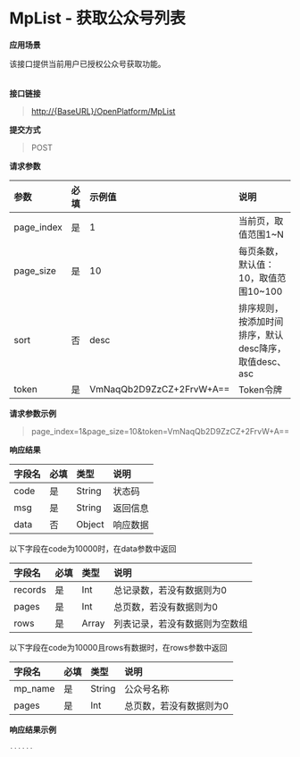 # MpList - 获取公众号列表

**应用场景**

该接口提供当前用户已授权公众号获取功能。

###### 

**接口链接**

> [http://{BaseURL}/OpenPlatform/MpList](http://{BaseURL}/OpenPlatform/Login)

**提交方式**

> POST

**请求参数**

| 参数 | 必填 | 示例值 | 说明 |
| :--- | :--- | :--- | :--- |
| page\_index | 是 | 1 | 当前页，取值范围1~N |
| page\_size | 是 | 10 | 每页条数，默认值：10，取值范围10~100 |
| sort | 否 | desc | 排序规则，按添加时间排序，默认desc降序，取值desc、asc |
| token | 是 | VmNaqQb2D9ZzCZ+2FrvW+A== | Token令牌 |

**请求参数示例**

> page\_index=1&page\_size=10&token=VmNaqQb2D9ZzCZ+2FrvW+A==

**响应结果**

| 字段名 | 必填 | 类型 | 说明 |
| :--- | :--- | :--- | :--- |
| code | 是 | String | 状态码 |
| msg | 是 | String | 返回信息 |
| data | 否 | Object | 响应数据 |

以下字段在code为10000时，在data参数中返回

| 字段名 | 必填 | 类型 | 说明 |
| :--- | :--- | :--- | :--- |
| records | 是 | Int | 总记录数，若没有数据则为0 |
| pages | 是 | Int | 总页数，若没有数据则为0 |
| rows | 是 | Array | 列表记录，若没有数据则为空数组 |

以下字段在code为10000且rows有数据时，在rows参数中返回

| 字段名 | 必填 | 类型 | 说明 |
| :--- | :--- | :--- | :--- |
| mp\_name | 是 | String | 公众号名称 |
| pages | 是 | Int | 总页数，若没有数据则为0 |

**响应结果示例**

```js
......
```



